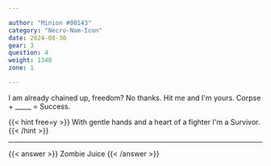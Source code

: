 ```yaml
---

author: "Minion #00143"
category: "Necro-Nom-Icon"
date: 2024-08-30
gear: 3
question: 4
weight: 1340
zone: 1

---
```


I am already chained up, freedom? No thanks. Hit me and I'm yours. Corpse + _____ = Success.

{{< hint free=y >}} With gentle hands and a heart of a fighter I'm a Survivor. {{< /hint >}}

---

{{< answer >}} Zombie Juice {{< /answer >}}

